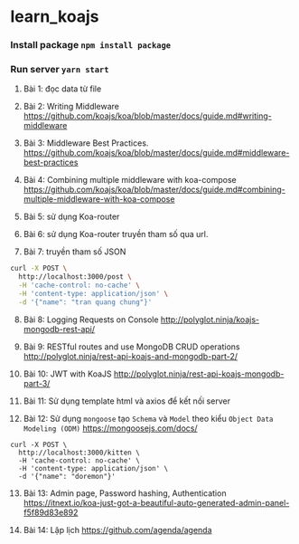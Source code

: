 # learn_koajs


### Install package `npm install package`
### Run server `yarn start`

1. Bài 1: đọc data từ file

2. Bài 2: Writing Middleware
   https://github.com/koajs/koa/blob/master/docs/guide.md#writing-middleware
   
3. Bài 3: Middleware Best Practices.
   https://github.com/koajs/koa/blob/master/docs/guide.md#middleware-best-practices

4. Bài 4: Combining multiple middleware with koa-compose
   https://github.com/koajs/koa/blob/master/docs/guide.md#combining-multiple-middleware-with-koa-compose
   
5. Bài 5: sử dụng Koa-router

6. Bài 6: sử dụng Koa-router truyền tham số qua url.

7. Bài 7: truyền tham số JSON
```sh
curl -X POST \
  http://localhost:3000/post \
  -H 'cache-control: no-cache' \
  -H 'content-type: application/json' \
  -d '{"name": "tran quang chung"}'
```
8. Bài 8: Logging Requests on Console
   http://polyglot.ninja/koajs-mongodb-rest-api/
   
9. Bài 9: RESTful routes and use MongoDB CRUD operations
   http://polyglot.ninja/rest-api-koajs-and-mongodb-part-2/

10. Bài 10: JWT with KoaJS
    http://polyglot.ninja/rest-api-koajs-mongodb-part-3/
    
11. Bài 11: Sử dụng template html và axios để kết nối server

12. Bài 12: Sử dụng `mongoose` tạo `Schema` và `Model` theo kiểu `Object Data Modeling (ODM)`
    https://mongoosejs.com/docs/
    
 ```shell
 curl -X POST \
   http://localhost:3000/kitten \
   -H 'cache-control: no-cache' \
   -H 'content-type: application/json' \
   -d '{"name": "doremon"}'
 ```
13. Bài 13: Admin page, Password hashing, Authentication
    https://itnext.io/koa-just-got-a-beautiful-auto-generated-admin-panel-f5f89d83e892
    
14. Bài 14: Lập lịch
    https://github.com/agenda/agenda
    


